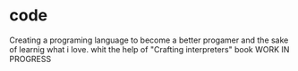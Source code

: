 # code
 Creating a programing language to become a better progamer and the sake of learnig what i love. whit the help of "Crafting interpreters" book
 WORK IN PROGRESS
